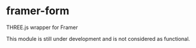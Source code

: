 # framer-form
THREE.js wrapper for Framer

This module is still under development and is not considered as functional.

